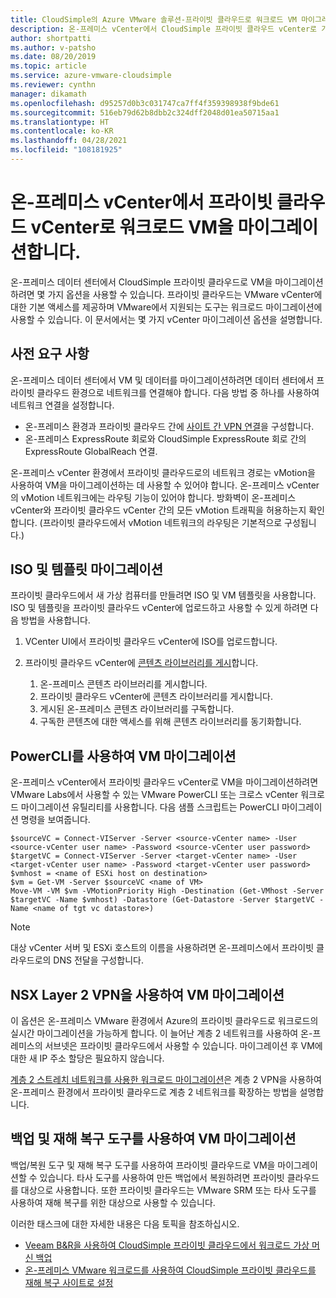 ```yaml
---
title: CloudSimple의 Azure VMware 솔루션-프라이빗 클라우드로 워크로드 VM 마이그레이션
description: 온-프레미스 vCenter에서 CloudSimple 프라이빗 클라우드 vCenter로 가상 컴퓨터를 마이그레이션하는 방법에 대해 설명합니다.
author: shortpatti
ms.author: v-patsho
ms.date: 08/20/2019
ms.topic: article
ms.service: azure-vmware-cloudsimple
ms.reviewer: cynthn
manager: dikamath
ms.openlocfilehash: d95257d0b3c031747ca7ff4f359398938f9bde61
ms.sourcegitcommit: 516eb79d62b8dbb2c324dff2048d01ea50715aa1
ms.translationtype: HT
ms.contentlocale: ko-KR
ms.lasthandoff: 04/28/2021
ms.locfileid: "108181925"
---
```

# <a name="migrate-workload-vms-from-on-premises-vcenter-to-private-cloud-vcenter-environment"></a>온-프레미스 vCenter에서 프라이빗 클라우드 vCenter로 워크로드 VM을 마이그레이션합니다.

온-프레미스 데이터 센터에서 CloudSimple 프라이빗 클라우드로 VM을 마이그레이션하려면 몇 가지 옵션을 사용할 수 있습니다.  프라이빗 클라우드는 VMware vCenter에 대한 기본 액세스를 제공하며 VMware에서 지원되는 도구는 워크로드 마이그레이션에 사용할 수 있습니다. 이 문서에서는 몇 가지 vCenter 마이그레이션 옵션을 설명합니다.

## <a name="prerequisites"></a>사전 요구 사항

온-프레미스 데이터 센터에서 VM 및 데이터를 마이그레이션하려면 데이터 센터에서 프라이빗 클라우드 환경으로 네트워크를 연결해야 합니다.  다음 방법 중 하나를 사용하여 네트워크 연결을 설정합니다.

* 온-프레미스 환경과 프라이빗 클라우드 간에 [사이트 간 VPN 연결](vpn-gateway.md#set-up-a-site-to-site-vpn-gateway)을 구성합니다.
* 온-프레미스 ExpressRoute 회로와 CloudSimple ExpressRoute 회로 간의 ExpressRoute GlobalReach 연결.

온-프레미스 vCenter 환경에서 프라이빗 클라우드로의 네트워크 경로는 vMotion을 사용하여 VM을 마이그레이션하는 데 사용할 수 있어야 합니다.  온-프레미스 vCenter의 vMotion 네트워크에는 라우팅 기능이 있어야 합니다.  방화벽이 온-프레미스 vCenter와 프라이빗 클라우드 vCenter 간의 모든 vMotion 트래픽을 허용하는지 확인합니다. (프라이빗 클라우드에서 vMotion 네트워크의 라우팅은 기본적으로 구성됩니다.)

## <a name="migrate-isos-and-templates"></a>ISO 및 템플릿 마이그레이션

프라이빗 클라우드에서 새 가상 컴퓨터를 만들려면 ISO 및 VM 템플릿을 사용합니다.  ISO 및 템플릿을 프라이빗 클라우드 vCenter에 업로드하고 사용할 수 있게 하려면 다음 방법을 사용합니다.

1. VCenter UI에서 프라이빗 클라우드 vCenter에 ISO를 업로드합니다.
2. 프라이빗 클라우드 vCenter에 [콘텐츠 라이브러리를 게시](https://docs.vmware.com/en/VMware-vSphere/6.5/com.vmware.vsphere.vm_admin.doc/GUID-2A0F1C13-7336-45CE-B211-610D39A6E1F4.html)합니다.

    1. 온-프레미스 콘텐츠 라이브러리를 게시합니다.
    2. 프라이빗 클라우드 vCenter에 콘텐츠 라이브러리를 게시합니다.
    3. 게시된 온-프레미스 콘텐츠 라이브러리를 구독합니다.
    4. 구독한 콘텐츠에 대한 액세스를 위해 콘텐츠 라이브러리를 동기화합니다.

## <a name="migrate-vms-using-powercli"></a>PowerCLI를 사용하여 VM 마이그레이션

온-프레미스 vCenter에서 프라이빗 클라우드 vCenter로 VM을 마이그레이션하려면 VMware Labs에서 사용할 수 있는 VMware PowerCLI 또는 크로스 vCenter 워크로드 마이그레이션 유틸리티를 사용합니다.  다음 샘플 스크립트는 PowerCLI 마이그레이션 명령을 보여줍니다.

```
$sourceVC = Connect-VIServer -Server <source-vCenter name> -User <source-vCenter user name> -Password <source-vCenter user password>
$targetVC = Connect-VIServer -Server <target-vCenter name> -User <target-vCenter user name> -Password <target-vCenter user password>
$vmhost = <name of ESXi host on destination>
$vm = Get-VM -Server $sourceVC <name of VM>
Move-VM -VM $vm -VMotionPriority High -Destination (Get-VMhost -Server $targetVC -Name $vmhost) -Datastore (Get-Datastore -Server $targetVC -Name <name of tgt vc datastore>)
```

> [!NOTE]
> 대상 vCenter 서버 및 ESXi 호스트의 이름을 사용하려면 온-프레미스에서 프라이빗 클라우드로의 DNS 전달을 구성합니다.

## <a name="migrate-vms-using-nsx-layer-2-vpn"></a>NSX Layer 2 VPN을 사용하여 VM 마이그레이션

이 옵션은 온-프레미스 VMware 환경에서 Azure의 프라이빗 클라우드로 워크로드의 실시간 마이그레이션을 가능하게 합니다.  이 늘어난 계층 2 네트워크를 사용하여 온-프레미스의 서브넷은 프라이빗 클라우드에서 사용할 수 있습니다.  마이그레이션 후 VM에 대한 새 IP 주소 할당은 필요하지 않습니다.

[계층 2 스트레치 네트워크를 사용한 워크로드 마이그레이션](migration-layer-2-vpn.md)은 계층 2 VPN을 사용하여 온-프레미스 환경에서 프라이빗 클라우드로 계층 2 네트워크를 확장하는 방법을 설명합니다.

## <a name="migrate-vms-using-backup-and-disaster-recovery-tools"></a>백업 및 재해 복구 도구를 사용하여 VM 마이그레이션

백업/복원 도구 및 재해 복구 도구를 사용하여 프라이빗 클라우드로 VM을 마이그레이션할 수 있습니다.  타사 도구를 사용하여 만든 백업에서 복원하려면 프라이빗 클라우드를 대상으로 사용합니다.  또한 프라이빗 클라우드는 VMware SRM 또는 타사 도구를 사용하여 재해 복구를 위한 대상으로 사용할 수 있습니다.

이러한 태스크에 대한 자세한 내용은 다음 토픽을 참조하십시오.

* [Veeam B&R을 사용하여 CloudSimple 프라이빗 클라우드에서 워크로드 가상 머신 백업](backup-workloads-veeam.md)
* [온-프레미스 VMware 워크로드를 사용하여 CloudSimple 프라이빗 클라우드를 재해 복구 사이트로 설정](disaster-recovery-zerto.md)

